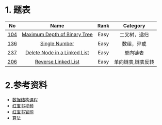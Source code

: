 
# 1. 题表
| No                                                                 |                                                                  Name                                                                  | Rank  |     Category      |
| ------------------------------------------------------------------ | :------------------------------------------------------------------------------------------------------------------------------------: | :---: | :---------------: |
| [104](https://leetcode.com/problems/maximum-depth-of-binary-tree/) | [Maximum Depth of Binary Tree](https://github.com/lihaotong100/leetcode/tree/master/104.%20Maximum%20Depth%20of%20Binary%20Tree(Easy)) | Easy  |   二叉树，递归    |
| [136](https://leetcode.com/problems/single-number/)                |                       [Single Number](https://github.com/lihaotong100/leetcode/tree/master/136.Single%20Number)                        | Easy  |    数组，异或     |
| [237](https://leetcode.com/problems/delete-node-in-a-linked-list/) |    [Delete Node in a Linked List](https://github.com/lihaotong100/leetcode/tree/master/237.Delete%20Node%20in%20a%20Linked%20List)     | Easy  |     单向链表      |
| [206](https://leetcode.com/problems/delete-node-in-a-linked-list/) |                               [Reverse Linked List](https://leetcode.com/problems/reverse-linked-list/)                                | Easy  | 单向链表,链表反转 |
# 2.参考资料
* [数据结构课程](https://www.educative.io/courses/data-structures-in-java-an-interview-refresher?aff=K7qB)
* [红宝书视频](https://link.zhihu.com/?target=https%3A//www.youtube.com/watch%3Fv%3D1QZDe28peZk%26list%3DPLRdD1c6QbAqJn0606RlOR6T3yUqFWKwmX)
* [红宝书官网](https://link.zhihu.com/?target=https%3A//algs4.cs.princeton.edu/lectures/)
* [算法](http://jeffe.cs.illinois.edu/teaching/algorithms/)

